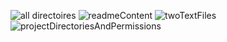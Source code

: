 ![all 
directoires](https://lh3.googleusercontent.com/s4GmnfbSHTmxJUJ9yQ_bs_W_GdyDzGDLf9tsklsc2WgNiX7jGJdtFXzD68bivw2jm37Hk04A9RLoEC9U5QKGKJDTS9INs3JN-vCDrT4eUGR20epAG0duWRudKFuDTyS5FTXvNnF1PvaGrjycTMrTbFhnw6nVLNCPj3mSB4wfUxvh-ChGUgwOQUb7CVcBmf3LGzHyzERLqWjUtTpJAdXo56bjLBUQo9KEWVf7Mfx0MrVjEvsFGylCjG2hLCxY2UgNIz0fPBL5QFS-baFdSnfrfScWQQrWOCJszMQcmAUlDD5AN-79I2KjWZiUJtm0klrOtRzK7Qt-l5xsktevyjWD_uIS8QEyrAMmZfIdwXbVHwi6aaMq85LKo6RnqiDjxsL-RaGg4OSNCw8VkCFxyXr6EwgFN-H9OxAh8Avz2d9zxDAXPJvzV1zuRSHEe8HhglVGGHoodjUrxz5en0_oaEWM8zWw68jdt-nr0XW3tcSdVls4rnmYW-q8SpmHlbomUnGfA7TY_9qXWE5kCMdJHCj70NOdWeuV3xA0AOBfKK78r0Hgo7YCkJTihflI-Wqug_FpvPFNxR0tiagCJhil7v9t4Vakjfvhms2JxM9_qYk5aQsW8gKMyDrwMgLP8B9s0fYtuC8BR8Xh2nPMpgA5HyNj7-qBu41OsiLphGJVc_JEIY03eb6sEE6L7fB42-YAtHtwdRV-Z0yd_FI25wZCa32dOAdQ39DfSA2EoOGtP2n2F1ehEE_KA8lTd_SQA-_GIojaAXVBrzJzy7Whoj2PsXglMGnq8UU1GU24T0xLvFCPoKg7mggnQXJAHPRoSDjz3gx6cQr2MsdvUTuq3JLeNXhSjAlSDD9y1uLMnpWrrvpjFpgD-KFIixsSOPG7j5QBpuxSQQnV1k3htT59Wt1mjlV-aTxuoSpfo5zSEwYnmbS0zu_txkHE=w1074-h522-s-no?authuser=0) 
![readmeContent](https://lh3.googleusercontent.com/3Ok6yO3l6ocpc37n8VGCQuWgsPi282duQeMtbrOeRKMj7dflIQc2gQDCnXt-kXHHS0L8d24AScDyv0Nn76SOfP_S107xRQfAbGSdVw65KH4uank9il9GiJIEgPGXtZ5a_kbmg1wSer3eZK7WvARBjIBSzLm4VU8OC9mf7BkExR4OtNNZvnMutTGPJR9a_1q_Y013rhzdMG1Cpd8PM9kBBKZ1XeNw4Hhx-rY4brwYzoN9Tv2JiaAN5JlmiVC4g75NRGsnKwDNwh_wi2Pb0Qj-YofvPuvnk8ZPx23tKv-EOh1UJOa7Cmr1F3AviXfoyUKj0OZUrbwSkohoeDuThdv_Tici5ZDJoQki2tg6NqbUsNCSJnu0zM3ZZNvF_c2WunbdPpfUNGUCttWIwFpCXCxfuoMTFJ3kO4M2fFaLsLf59Bb3QlMHDCbyPY9JsQt96SyKbb0sP0rtCfSkI4wENE5usQALkmtwNKwA8V2LAfgiAfgMKpBxVgCL9vQm1PAFatY4_9LZGE8FsHwkFQIVvVeKGjyO5Qe547HNwXWKKYxCDCqIMDEwIHDYu-FBDPuwClj-jHjbh1NjM7Z2L1orIFNirQA2YR4LJh58g8vaDgPntQCSuSgRflh9Uk-7PKPVOCFS-FAHQDlz53IZitTlfZxn-4if3iG_nIwyqP5JWWl6J0Hnm1u9dshxNh4nWxEqfZS9vIM0cv-XmdYBhFhElKCVitphVb1SvXU9k-FRKlWPVVCAGhrNoxNpeMTJyTI9BnQiysEzZ9861LbV7qWm_S7MZjJQXn-ydJ5m6dKYlL3dXIoyQKMNzkOZi5ENbpzkDiWam5_FHzaa-H17To4xRtJLObf6HAVv1eVIWSnB_U4jRwUQ5BnxtzRjdz6psnZSQAiXyIUi-ai5UN04c_5lvO60VNqImIiCNBntZcgFbhl_hPl-9RFv=w1074-h258-s-no?authuser=0) 
![twoTextFiles](https://lh3.googleusercontent.com/li6vLMMPSas8WDWGh9E35rSm8kYeC5syxAU5UNGn2lcDLAIOSAeQZzyGU7op_2UgjwFw4Pu9-4vKUKvm7PNuvxLKer3cRQriYYZlvI8IVoHSVawJMkSnpCc6JxRk8BVRMZoGcS_6yE6jkDUWZSNAr8AnmbEuS75mhiwP61pdFlH5_1M7rDuz4rvppw24ymRt_7sAPOz-opVXZxi7a9LDYQNP5xARBi8krlRM6iDYB7eKhOgz-2gZbhEOCcdczaA-tdGRHgdLlE3EukrPsaKM4_w_5lmk_6ZgJX4pZbu3RI9RuKHFAd5sgtayHX62PlRkA1FCJOlTmD3PUW8C_mPkz0AUu8K5gjnQa0EI4WZphy4KbHiEBjggqvcZw8i5kC50l3QueO4C-nYswN1yfZlytWLdpRJzb9yEpxjVtK37RUWVKX5lsKQxRsQdApHtF9vbkwU-3718HB34aFG28ZVayWnAL59H7TVRbkHRL9yVkJkJ9mBW6M47nLgj2E-CzogSAWB9rCl8WobKYoMNYhgSetAge0c6jh0tKKT6CbM9fsfYuMFq6VF6i7uraLkOecDluRfIhC3htQVVXQL12j3MhB6A2iD6vuhVbywv_p1qeA4EbNldeVWO7i7ppVLgRyScW3u9HgvgkCi4BSuaW8cQeZ60hZsqkApsrMAnpYhA7Ld-KWtrEjcSuLOFGEc-JC1c2mWkCCCQiOjymI7RrqQspbgjQv9oXQez8n0LrQKU80JzIix9qfjxr2GvY4zko5rxeqKG1VfmL8GuHQ5_2K4sOe4F1_uUQhXJB7z0YL93wu-hVtbcXpKIOiiOFk7eXuVycFU5yHc-89PBcIBX_L2RiIjGX4wvaSxrLeo2jsgtf8Q-BkkT8ipKHEnzaPsrVRMaVHibzrBlAo2FiUwVbvP9xzE7L8akZQsfAv9k0_fyeCMY_kov=w1500-h1018-s-no?authuser=0) 
![projectDirectoriesAndPermissions](https://lh3.googleusercontent.com/LQ3HGcEF_Re0qVnT0HBU0ZMipxO7tFaX9LyVnCXd7nn2FjaD1nrsjBZZw-aICxY-c4Ub3S0ypRSOg_Ry-zqPFrz7ndzduc5dl3lFvr8DUYCtnt9FQLXBAykhJUChpzWmzMfoOQtCb3X0mJcSshVuaQQX2j1SZyVWzyMOazI11zjlVAGvCSCKFHK3q_t_juC13GgABfOPteTqS_Kno-nqZcrqFU7bXXKgjH-1MzOTHTM633Tw6lpGx43UycR8PoQvqn9_XBlOqrmNs8Doh8KBkgIUhnNEHy3EM-4WCFC-QNEezmuTJOORNk3aOOW6EyhAKfZIBZK76EVB0Mcj5KZwqNZWjJmPaGEEMWCP4B4f0oU-9w3eG5HMp4HnyWXIust6k8SdxI-nE9zDBWDgeiVr7zTxFtryNf415QMlFZ1g6p0iSdug-LKrNInzFo2DqNsPcWpBs481_Ayeb6vKXVJEGgvXe9N6ZLts4ab8KZWg21KE3Ti3Wmp1enRxI4BHj0DdiJzo2CpJFus1_uI-SK4QY7srw5GDkXJTnOzL7Mlclx-ZW-mOfp0izVPflhOLBwsPWR_nwO3dlMQoakkjGBy_JCtzu_TIw9lIrFKlWnETEL76b6Jm5IzGbnG_tROl34g02dvMhtTERat3spaRbcKRsSRei4_NERkVrc0Imbly98iqhBj7bryL1WOtemgRYVJRm_IIDpBvB4qqNai2NLoUjpDSk34nJl2GJXaMuASNDFyXXTx6orwZuSKNjnh87wmk-wVl65kvbBsG_AdqLtzVnwLghVwjBLf0sHioYsYRw5lWFI7y0Rb-nfUyljpqAwMlSAzu_CBkvaEmgpgQXHu9gFg8F0A0sRih9W0TI978SSqVJ1b6QChVJEVTsNFV-MJsfp9cN2j09LaDtQdYYo1s4Q4oR3ILREuC-86bjndrNm621Dec=w1500-h598-s-no?authuser=0)

